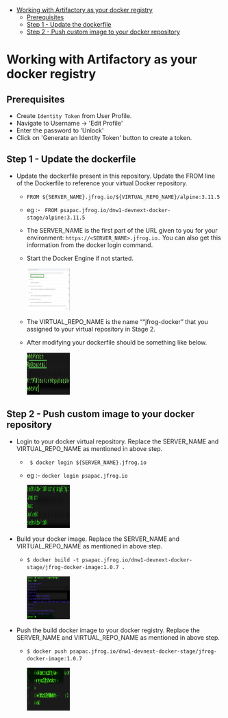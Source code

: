 - [Working with Artifactory as your docker registry](#working-with-artifactory-as-your-docker-registry)
  - [Prerequisites](#prerequisites)
  - [Step 1 - Update the dockerfile](#step-1---update-the-dockerfile)
  - [Step 2 - Push custom image to your docker repository](#step-2---push-custom-image-to-your-docker-repository)


# Working with Artifactory as your docker registry

## Prerequisites
- Create `Identity Token` from User Profile.
- Navigate to Username -> 'Edit Profile'
- Enter the password to 'Unlock'
- Click on 'Generate an Identity Token' button to create a token.

## Step 1 - Update the dockerfile  

- Update the dockerfile present in this repository. Update the FROM line of the Dockerfile to reference your virtual Docker repository.
    - ```FROM ${SERVER_NAME}.jfrog.io/${VIRTUAL_REPO_NAME}/alpine:3.11.5```

    - eg :- ``` FROM psapac.jfrog.io/dnw1-devnext-docker-stage/alpine:3.11.5```
      
    - The SERVER_NAME is the first part of the URL given to you for your environment: ```https://<SERVER_NAME>.jfrog.io.``` You can also get this information from the docker login command.
  
    - Start the Docker Engine if not started. 

      <img src="/01-artifactory-essentials/images/docker-command.png" alt="docker commands" style="height: 100px; width:100px;"/>

    - The VIRTUAL_REPO_NAME is the name ““jfrog-docker” that you assigned to your virtual repository in Stage 2.

    - After modifying your dockerfile should be something like below.

      <img src="/01-artifactory-essentials/images/modified-dockerfiles.png" alt="dockerfile" style="height: 100px; width:100px;"/>
    
## Step 2 - Push custom image to your docker repository

- Login to your docker virtual repository. Replace the  SERVER_NAME and VIRTUAL_REPO_NAME as mentioned in above step.
    - ``` $ docker login ${SERVER_NAME}.jfrog.io```
    - eg :- ``` docker login psapac.jfrog.io ```
      
      <img src="/01-artifactory-essentials/images/login-docker.png" alt="docker login" style="height: 100px; width:100px;"/>
      
- Build your docker image. Replace the  SERVER_NAME and VIRTUAL_REPO_NAME as mentioned in above step.
    - ```$ docker build -t psapac.jfrog.io/dnw1-devnext-docker-stage/jfrog-docker-image:1.0.7 . ```
      
      <img src="/01-artifactory-essentials/images/docker-builds.png" alt="docker build" style="height: 100px; width:100px;"/>
      
- Push the build docker image to your docker registry. Replace the  SERVER_NAME and VIRTUAL_REPO_NAME as mentioned in above step. 
    - ``` $ docker push psapac.jfrog.io/dnw1-devnext-docker-stage/jfrog-docker-image:1.0.7 ```
      
      <img src="/01-artifactory-essentials/images/dockerpush.png" alt="docker push" style="height: 100px; width:100px;"/>

